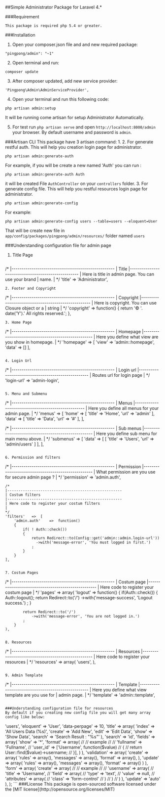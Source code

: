 ##Simple Administrator Package for Laravel 4.*

###Requirement

```
This package is required php 5.4 or greater.
```

###Installation

1. Open your composer.json file and and new required package:

  ```
  "pingpong/admin": "~1"
  ```

2. Open terminal and run:

  ```
  composer update
  ```

3. After composer updated, add new service provider:

  ```
  'Pingpong\Admin\AdminServiceProvider',
  ```

4. Open your terminal and run this following code:
  
  ```
  php artisan admin:setup
  ```
  
  It will be running come artisan for setup Administrator Automatically. 
  
5. For test run `php artisan serve` and open `http://localhost:8000/admin` your browser.
   By default username and password is `admin`.

###Artisan CLI
This package have 3 artisan command:
1. 
2. For generate restful auth. This will help you creation login page for administrator.
  ```
  php artisan admin:generate-auth  
  ```
  For example, if you will be create a new named 'Auth' you can run :
  ```
  php artisan admin:generate-auth Auth
  ```
  it will be created File `AuthController` on your `controllers` folder.
3. For generate config file. This will help you restful resources login page for administrator.
  ```
  php artisan admin:generate-config  
  ```
  For example:
  ```
  php artisan admin:generate-config users --table=users --eloquent=User
  ```
  That will be create new file in `app/config/packages/pingpong/admin/resources/` folder named `users`  

###Understanding configuration file for admin page 
1. Title Page
   ```
  /*
	|----------------------------------------------------
	| Title
	|----------------------------------------------------
	| Here is title in admin page. You can use your brand
	| name.
	|
	*/
	'title'			=>	'Administrator',

   ```
2. Footer and Copyright
  ```
  /*
	|----------------------------------------------------
	| Copyright
	|----------------------------------------------------
	| Here is copyright. You can use Closure object or a
	| string
	|
	*/
	'copyright'		=>	function()
	{
		return '&COPY; '. date('Y').' All rights reserved.';
	},

  ```
3. Home Page

  ```
  /*
	|----------------------------------------------------
	| Homepage
	|----------------------------------------------------
	| Here you define what view are you show in homepage.
	|
	*/
	'homepage'		=>	[
		'view'	=>	'admin::homepage',
		'data'	=>	[]
	],
  ```
  
4. Login Url

  ```
  /*
	|----------------------------------------------------
	| Login url
	|----------------------------------------------------
	| Routes url for login page
	|
	*/
	'login-url'	=>	'admin-login',
  ```
  
5. Menu and Submenu

  ```
  /*
	|----------------------------------------------------
	| Menus
	|----------------------------------------------------
	| Here you define all menus for your admin page.
	|
	*/
	'menus'			=>	[
		'home'	=>	[
			'title'		=>	'Home',
			'url'		=>	'admin'
		],
		'data'	=>	[
			'title'		=>	'Data',
			'url'		=>	'#'
		],
	],

  /*
	|----------------------------------------------------
	| Sub menus
	|----------------------------------------------------
	| Here you define sub menu for main menu above.
	|
	*/
	'submenus'	=>	[
		'data'	=>	[
			[
				'title'	=>	'Users',
				'url'	=>	'admin/users'
			]
		],
	],
  ```
  
6. Permission and filters

  ```
  /*
	|----------------------------------------------------
	| Permission
	|----------------------------------------------------
	| What permission are you use for secure admin page ?
	|
	*/
	'permission'	=>	'admin.auth',

	/*
	|----------------------------------------------------
	| Costum filters
	|----------------------------------------------------
	| Here code to register your costum filters
	|
	*/
	'filters'	=>	[
		'admin.auth'	=>	function()
		{
			if( ! Auth::check())
			{
				return Redirect::to(Config::get('admin::admin.login-url'))
				  ->with('message-error', 'You must logged in first.')
				;
			}
		}
	],

  ```
  
7. Costum Pages

  ```
  /*
	|----------------------------------------------------
	| Costum page
	|----------------------------------------------------
	| Here code to register your costum page
	|
	*/
	'pages'	=>	array(
		'logout' 	=>	function()
		{
			if(Auth::check())
			{
				Auth::logout();
				return Redirect::to('/')
					->with('message-success', 'Logout success.')
				;
			}

			return Redirect::to('/')
				->with('message-error', 'You are not logged in.')
			;
		}
	),
  ```

8. Resources

  ```
  /*
	|----------------------------------------------------
	| Resources
	|----------------------------------------------------
	| Here code to register your resources
	|
	*/
	'resources'	=>	array(
		'users',
	),
  ```

9. Admin Template

  ```
  /*
	|----------------------------------------------------
	| Template
	|----------------------------------------------------
	| Here you define what view template are you use for
	| admin page. 
	|
	*/
	'template'	=>	'admin::template',
  ```

###Understanding configuration file for resources 
By default if you creating new config file you will get many array config like below:

```
<?php

return array(

	'table'     		=>  'users',

	'eloquent'  		=>  'User',

	'data-perpage'  	=>  10,

	'title'   		=>  array(
		'index'         =>  'All Users Data (%s)',
		'create'        =>  'Add New',
		'edit'          =>  'Edit Data',
		'show'          =>  'Show Data',
		'search'        =>  'Search Result : "%s"'
	),

	'search'  		=> 	'id',

	'fields'  		=> 	array(
		'show'		=>	'*',
		'format'	=>	array(
			//
			// example
			//
			// 	'fullname'	=>	'Fullname',
			// 	'user_id'	=>	['Username', function($value)
			// 	{
			// 		return User::find($value)->username;
			// 	}],

		)
	),

	'validation'	=>	array(
		'create'	=>	array(
			'rules'		=>	array(),
			'messages'	=>	array(),
			'format'	=>	array(),
		),
		'update'	=>	array(
			'rules'		=>	array(),
			'messages'	=>	array(),
			'format'	=>	array()
		)
	),

	'form'    		=>  array(
		'create'	=>	array(
			
			//
			// 	example
			//
			//	'username'	=>	array(
			//		'title'	=>	'Username',
			//		'field'	=>	array(
			//			'type'			=>	'text',
			//			'value'			=>	null,
			//			'attributes'	=>	array(
			//				'class'	=>	'form-control'
			//			)
			//		)
			//	)
		),
		'update'	=>	'auto'
	),
);
```
###License
This package is open-sourced software licensed under the [MIT license](http://opensource.org/licenses/MIT)
